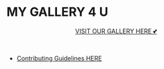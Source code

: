 # MY GALLERY 4 U

<div align="center">

[VISIT OUR GALLERY HERE 💕](https://avinash201199.github.io/My-Gallery-4u/) </div>

<br>

- [Contributing Guidelines HERE](https://github.com/iAmAshuSahoo/My-Gallery-4u/blob/master/Guidelines.md)
<br>



